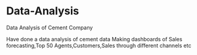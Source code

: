 # Data-Analysis
Data Analysis of Cement Company

Have done a data analysis of cement data
Making dashboards of Sales forecasting,Top 50 Agents,Customers,Sales through different channels etc
